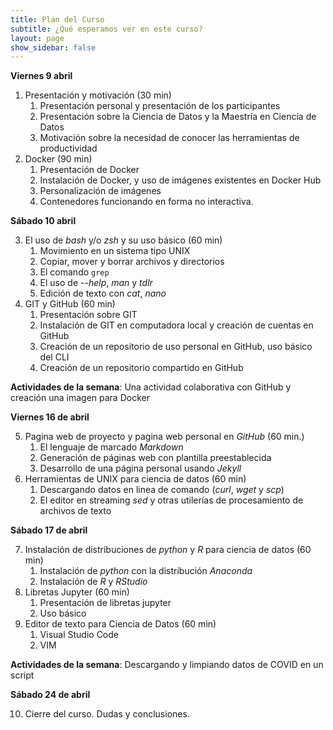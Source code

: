 ```yaml
---
title: Plan del Curso
subtitle: ¿Qué esperamos ver en este curso?
layout: page
show_sidebar: false
---
```




**Viernes 9 abril**

1. Presentación y motivación (30 min)
   1. Presentación personal y presentación de los participantes
   2. Presentación sobre la Ciencia de Datos y la Maestría en Ciencia de Datos
   3. Motivación sobre la necesidad de conocer las herramientas de productividad
2. Docker (90 min)
   1. Presentación de Docker
   2. Instalación de Docker, y uso de imágenes existentes en Docker Hub
   3. Personalización de imágenes
   4. Contenedores funcionando en forma no interactiva.   

**Sábado 10 abril**

3. El uso de *bash* y/o *zsh* y su uso básico (60 min)
   1. Movimiento en un sistema tipo UNIX
   2. Copiar, mover y borrar archivos y directorios
   3. El comando `grep`
   4. El uso de *--help*, *man* y *tdlr*
   5. Edición de texto con *cat*, *nano* 
4. GIT y GitHub (60 min)
   1. Presentación sobre GIT
   2. Instalación de GIT en computadora local y creación de cuentas en GitHub
   3. Creación de un repositorio de uso personal en GitHub, uso básico del CLI
   4. Creación de un repositorio compartido en GitHub

**Actividades de la semana**: Una actividad colaborativa con GitHub y creación una imagen para Docker

**Viernes 16 de abril**

5. Pagina web de proyecto y pagina web personal en *GitHub* (60 min.)
   1. El lenguaje de marcado *Markdown*
   2. Generación de páginas web con plantilla preestablecida
   3. Desarrollo de una página personal usando *Jekyll* 
6. Herramientas de UNIX para ciencia de datos (60 min)
   1. Descargando datos en linea de comando (*curl*, *wget* y *scp*)
   2. El editor en streaming *sed* y otras utilerías de procesamiento de archivos de texto

**Sábado 17 de abril**

7. Instalación de distribuciones de *python* y *R* para ciencia de datos (60 min)
   1. Instalación de *python* con la distribución *Anaconda* 
   2. Instalación de *R* y *RStudio*
8. Libretas Jupyter (60 min)
   1. Presentación de libretas jupyter
   2. Uso básico
9. Editor de texto para Ciencia de Datos (60 min)
   1.  Visual Studio Code
   2.  VIM

**Actividades de la semana**: Descargando y limpiando datos de COVID en un script


**Sábado 24 de abril**

10. Cierre del curso. Dudas y conclusiones.